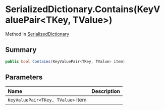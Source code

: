 # SerializedDictionary.Contains(KeyValuePair<TKey, TValue>)

Method in [SerializedDictionary](/api/csharp/yarn.unity.serializeddictionary.md)

## Summary



```csharp
public bool Contains(KeyValuePair<TKey, TValue> item)
```

## Parameters

|Name|Description|
|:---|:---|
|`KeyValuePair<TKey, TValue>` item||

